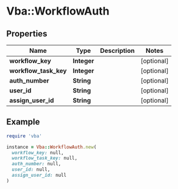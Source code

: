 # Vba::WorkflowAuth

## Properties

| Name | Type | Description | Notes |
| ---- | ---- | ----------- | ----- |
| **workflow_key** | **Integer** |  | [optional] |
| **workflow_task_key** | **Integer** |  | [optional] |
| **auth_number** | **String** |  | [optional] |
| **user_id** | **String** |  | [optional] |
| **assign_user_id** | **String** |  | [optional] |

## Example

```ruby
require 'vba'

instance = Vba::WorkflowAuth.new(
  workflow_key: null,
  workflow_task_key: null,
  auth_number: null,
  user_id: null,
  assign_user_id: null
)
```

